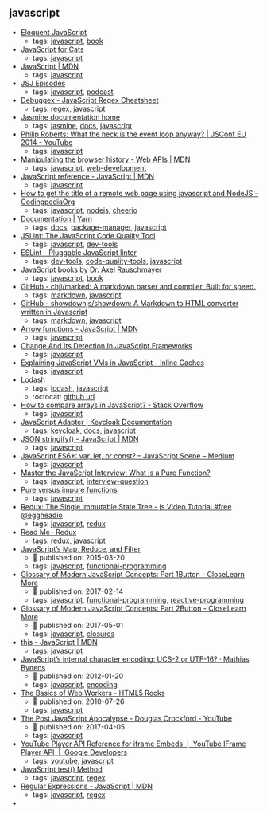 javascript 
---
* [Eloquent JavaScript](http://eloquentjavascript.net/)
    * tags: [javascript](../tags/javascript.md), [book](../tags/book.md)
* [JavaScript for Cats](http://jsforcats.com/)
    * tags: [javascript](../tags/javascript.md)
* [JavaScript | MDN](https://developer.mozilla.org/en-US/docs/Web/JavaScript)
    * tags: [javascript](../tags/javascript.md)
* [JSJ Episodes](https://devchat.tv/js-jabber)
    * tags: [javascript](../tags/javascript.md), [podcast](../tags/podcast.md)
* [Debuggex - JavaScript Regex Cheatsheet](https://www.debuggex.com/cheatsheet/regex/javascript)
    * tags: [regex](../tags/regex.md), [javascript](../tags/javascript.md)
* [Jasmine documentation home](https://jasmine.github.io/pages/docs_home.html)
    * tags: [jasmine](../tags/jasmine.md), [docs](../tags/docs.md), [javascript](../tags/javascript.md)
* [Philip Roberts: What the heck is the event loop anyway? | JSConf EU 2014 - YouTube](https://youtu.be/8aGhZQkoFbQ)
    * tags: [javascript](../tags/javascript.md)
* [Manipulating the browser history - Web APIs | MDN](https://developer.mozilla.org/en-US/docs/Web/API/History_API)
    * tags: [javascript](../tags/javascript.md), [web-development](../tags/web-development.md)
* [JavaScript reference - JavaScript | MDN](https://developer.mozilla.org/en-US/docs/Web/JavaScript/Reference)
    * tags: [javascript](../tags/javascript.md)
* [How to get the title of a remote web page using javascript and NodeJS – CodingpediaOrg](http://www.codingpedia.org/ama/how-to-get-the-title-of-a-remote-web-page-using-javascript-and-nodejs)
    * tags: [javascript](../tags/javascript.md), [nodejs](../tags/nodejs.md), [cheerio](../tags/cheerio.md)
* [Documentation | Yarn](https://yarnpkg.com/en/docs)
    * tags: [docs](../tags/docs.md), [package-manager](../tags/package-manager.md), [javascript](../tags/javascript.md)
* [JSLint: The JavaScript Code Quality Tool](http://jslint.com/)
    * tags: [javascript](../tags/javascript.md), [dev-tools](../tags/dev-tools.md)
* [ESLint - Pluggable JavaScript linter](http://eslint.org/)
    * tags: [dev-tools](../tags/dev-tools.md), [code-quality-tools](../tags/code-quality-tools.md), [javascript](../tags/javascript.md)
* [JavaScript books by Dr. Axel Rauschmayer](http://exploringjs.com/)
    * tags: [javascript](../tags/javascript.md), [book](../tags/book.md)
* [GitHub - chjj/marked: A markdown parser and compiler. Built for speed.](https://github.com/chjj/marked)
    * tags: [markdown](../tags/markdown.md), [javascript](../tags/javascript.md)
* [GitHub - showdownjs/showdown: A Markdown to HTML converter written in Javascript](https://github.com/showdownjs/showdown)
    * tags: [markdown](../tags/markdown.md), [javascript](../tags/javascript.md)
* [Arrow functions - JavaScript | MDN](https://developer.mozilla.org/en-US/docs/Web/JavaScript/Reference/Functions/Arrow_functions)
    * tags: [javascript](../tags/javascript.md)
* [Change And Its Detection In JavaScript Frameworks](http://teropa.info/blog/2015/03/02/change-and-its-detection-in-javascript-frameworks.html)
    * tags: [javascript](../tags/javascript.md)
* [ Explaining JavaScript VMs in JavaScript - Inline Caches ](http://mrale.ph/blog/2012/06/03/explaining-js-vms-in-js-inline-caches.html)
    * tags: [javascript](../tags/javascript.md)
* [Lodash](https://lodash.com/)
    * tags: [lodash](../tags/lodash.md), [javascript](../tags/javascript.md)
    * :octocat: [github url](https://github.com/lodash/lodash)
* [How to compare arrays in JavaScript? - Stack Overflow](http://stackoverflow.com/questions/7837456/how-to-compare-arrays-in-javascript)
    * tags: [javascript](../tags/javascript.md)
* [JavaScript Adapter | Keycloak Documentation](http://www.keycloak.org/docs/latest/securing_apps/topics/oidc/javascript-adapter.html)
    * tags: [keycloak](../tags/keycloak.md), [docs](../tags/docs.md), [javascript](../tags/javascript.md)
* [JSON.stringify() - JavaScript | MDN](https://developer.mozilla.org/en/docs/Web/JavaScript/Reference/Global_Objects/JSON/stringify)
    * tags: [javascript](../tags/javascript.md)
* [JavaScript ES6+: var, let, or const? – JavaScript Scene – Medium](https://medium.com/javascript-scene/javascript-es6-var-let-or-const-ba58b8dcde75)
    * tags: [javascript](../tags/javascript.md)
* [Master the JavaScript Interview: What is a Pure Function?](https://medium.com/javascript-scene/master-the-javascript-interview-what-is-a-pure-function-d1c076bec976)
    * tags: [javascript](../tags/javascript.md), [interview-question](../tags/interview-question.md)
* [Pure versus impure functions](https://toddmotto.com/pure-versus-impure-functions)
    * tags: [javascript](../tags/javascript.md)
* [Redux: The Single Immutable State Tree - js Video Tutorial #free @eggheadio](https://egghead.io/lessons/javascript-redux-the-single-immutable-state-tree)
    * tags: [javascript](../tags/javascript.md), [redux](../tags/redux.md)
* [Read Me · Redux](http://redux.js.org/)
    * tags: [redux](../tags/redux.md), [javascript](../tags/javascript.md)
* [JavaScript’s Map, Reduce, and Filter](https://danmartensen.svbtle.com/javascripts-map-reduce-and-filter)
    * :calendar: published on: 2015-03-20
    * tags: [javascript](../tags/javascript.md), [functional-programming](../tags/functional-programming.md)
* [Glossary of Modern JavaScript Concepts: Part 1Button - CloseLearn More](https://auth0.com/blog/glossary-of-modern-javascript-concepts/)
    * :calendar: published on: 2017-02-14
    * tags: [javascript](../tags/javascript.md), [functional-programming](../tags/functional-programming.md), [reactive-programming](../tags/reactive-programming.md)
* [Glossary of Modern JavaScript Concepts: Part 2Button - CloseLearn More](https://auth0.com/blog/glossary-of-modern-javascript-concepts-part-2/)
    * :calendar: published on: 2017-05-01
    * tags: [javascript](../tags/javascript.md), [closures](../tags/closures.md)
* [this - JavaScript | MDN](https://developer.mozilla.org/en-US/docs/Web/JavaScript/Reference/Operators/this)
    * tags: [javascript](../tags/javascript.md)
* [JavaScript’s internal character encoding: UCS-2 or UTF-16? · Mathias Bynens](https://mathiasbynens.be/notes/javascript-encoding)
    * :calendar: published on: 2012-01-20
    * tags: [javascript](../tags/javascript.md), [encoding](../tags/encoding.md)
* [The Basics of Web Workers - HTML5 Rocks](https://www.html5rocks.com/en/tutorials/workers/basics/)
    * :calendar: published on: 2010-07-26
    * tags: [javascript](../tags/javascript.md)
* [The Post JavaScript Apocalypse - Douglas Crockford - YouTube](https://www.youtube.com/watch?v=NPB34lDZj3E)
    * :calendar: published on: 2017-04-05
    * tags: [javascript](../tags/javascript.md)
* [YouTube Player API Reference for iframe Embeds  |  YouTube IFrame Player API
       |  Google Developers](https://developers.google.com/youtube/iframe_api_reference)
    * tags: [youtube](../tags/youtube.md), [javascript](../tags/javascript.md)
* [JavaScript test() Method](https://www.w3schools.com/jsref/jsref_regexp_test.asp)
    * tags: [javascript](../tags/javascript.md), [regex](../tags/regex.md)
* [Regular Expressions - JavaScript | MDN](https://developer.mozilla.org/en/docs/Web/JavaScript/Guide/Regular_Expressions)
    * tags: [javascript](../tags/javascript.md), [regex](../tags/regex.md)
* [<template> - HTML | MDN](https://developer.mozilla.org/en/docs/Web/HTML/Element/template)
    * tags: [html](../tags/html.md), [dom](../tags/dom.md), [javascript](../tags/javascript.md)
* [Backbone.js API 한글 번역 v0.9.2](http://iwidgets.kr/document/backbonejs.html)
    * tags: [free-programming-books](../tags/free-programming-books.md), [free-programming-books-ko](../tags/free-programming-books-ko.md), [javascript](../tags/javascript.md)
* [JavaScript Garden](http://bonsaiden.github.io/JavaScript-Garden/ko)
    * tags: [free-programming-books](../tags/free-programming-books.md), [free-programming-books-ko](../tags/free-programming-books-ko.md), [javascript](../tags/javascript.md)
* [Discover Meteor](http://kr.discovermeteor.com)
    * tags: [free-programming-books](../tags/free-programming-books.md), [free-programming-books-ko](../tags/free-programming-books-ko.md), [javascript](../tags/javascript.md)
* [Node.js API 한글 번역 by outsideris](http://nodejs.sideeffect.kr/docs/)
    * tags: [free-programming-books](../tags/free-programming-books.md), [free-programming-books-ko](../tags/free-programming-books-ko.md), [node.js](../tags/node.js.md), [javascript](../tags/javascript.md)
* [Розуміння ECMAScript 6](http://understandinges6.denysdovhan.com)
    * tags: [free-programming-books](../tags/free-programming-books.md), [free-programming-books-ua](../tags/free-programming-books-ua.md), [javascript](../tags/javascript.md)
* [JavaScript Garden](http://bonsaiden.github.io/JavaScript-Garden/tr)
    * tags: [free-programming-books](../tags/free-programming-books.md), [free-programming-books-tr](../tags/free-programming-books-tr.md), [javascript](../tags/javascript.md)
* [Airbnb JavaScript 规范](https://github.com/adamlu/javascript-style-guide)
    * tags: [free-programming-books](../tags/free-programming-books.md), [free-programming-books-zh](../tags/free-programming-books-zh.md), [javascript](../tags/javascript.md)
* [AngularJS中译本](https://github.com/peiransun/angularjs-cn)
    * tags: [free-programming-books](../tags/free-programming-books.md), [free-programming-books-zh](../tags/free-programming-books-zh.md), [javascript](../tags/javascript.md)
* [AngularJS入门教程](https://github.com/zensh/AngularjsTutorial_cn)
    * tags: [free-programming-books](../tags/free-programming-books.md), [free-programming-books-zh](../tags/free-programming-books-zh.md), [javascript](../tags/javascript.md)
* [AngularJS最佳实践和风格指南](https://github.com/mgechev/angularjs-style-guide/blob/master/README-zh-cn.md)
    * tags: [free-programming-books](../tags/free-programming-books.md), [free-programming-books-zh](../tags/free-programming-books-zh.md), [javascript](../tags/javascript.md)
* [在Windows环境下用Yeoman构建AngularJS项目](http://www.waylau.com/build-angularjs-app-with-yeoman-in-windows/)
    * tags: [free-programming-books](../tags/free-programming-books.md), [free-programming-books-zh](../tags/free-programming-books-zh.md), [javascript](../tags/javascript.md)
* [构建自己的AngularJS](https://github.com/xufei/Make-Your-Own-AngularJS/blob/master/01.md)
    * tags: [free-programming-books](../tags/free-programming-books.md), [free-programming-books-zh](../tags/free-programming-books-zh.md), [javascript](../tags/javascript.md)
* [backbone.js中文文档](http://www.css88.com/doc/backbone/)
    * tags: [free-programming-books](../tags/free-programming-books.md), [free-programming-books-zh](../tags/free-programming-books-zh.md), [javascript](../tags/javascript.md)
* [backbone.js入门教程](http://www.the5fire.com/backbone-js-tutorials-pdf-download.html)
    * tags: [free-programming-books](../tags/free-programming-books.md), [free-programming-books-zh](../tags/free-programming-books-zh.md), [javascript](../tags/javascript.md)
* [Backbone.js入门教程第二版](https://github.com/the5fire/backbonejs-learning-note)
    * tags: [free-programming-books](../tags/free-programming-books.md), [free-programming-books-zh](../tags/free-programming-books-zh.md), [javascript](../tags/javascript.md)
* [Chrome扩展及应用开发](http://www.ituring.com.cn/minibook/950)
    * tags: [free-programming-books](../tags/free-programming-books.md), [free-programming-books-zh](../tags/free-programming-books-zh.md), [javascript](../tags/javascript.md)
* [CoffeeScript 编码风格指南](https://github.com/geekplux/coffeescript-style-guide)
    * tags: [free-programming-books](../tags/free-programming-books.md), [free-programming-books-zh](../tags/free-programming-books-zh.md), [javascript](../tags/javascript.md)
* [D3.js 入门系列](http://www.ourd3js.com/wordpress/?cat=2)
    * tags: [free-programming-books](../tags/free-programming-books.md), [free-programming-books-zh](../tags/free-programming-books-zh.md), [javascript](../tags/javascript.md)
* [官方API文档](https://github.com/mbostock/d3/wiki/API--%E4%B8%AD%E6%96%87%E6%89%8B%E5%86%8C)
    * tags: [free-programming-books](../tags/free-programming-books.md), [free-programming-books-zh](../tags/free-programming-books-zh.md), [javascript](../tags/javascript.md)
* [张天旭的D3教程](http://blog.csdn.net/zhang__tianxu/article/category/1623437)
    * tags: [free-programming-books](../tags/free-programming-books.md), [free-programming-books-zh](../tags/free-programming-books-zh.md), [javascript](../tags/javascript.md)
* [楚狂人的D3教程](http://www.cnblogs.com/winleisure/tag/D3.js/)
    * tags: [free-programming-books](../tags/free-programming-books.md), [free-programming-books-zh](../tags/free-programming-books-zh.md), [javascript](../tags/javascript.md)
* [ECMAScript 6 入门](http://es6.ruanyifeng.com)
    * tags: [free-programming-books](../tags/free-programming-books.md), [free-programming-books-zh](../tags/free-programming-books-zh.md), [javascript](../tags/javascript.md)
* [Ext4.1.0 中文文档](http://extjs-doc-cn.github.io/ext4api/)
    * tags: [free-programming-books](../tags/free-programming-books.md), [free-programming-books-zh](../tags/free-programming-books-zh.md), [javascript](../tags/javascript.md)
* [Google JavaScript 代码风格指南](http://bq69.com/blog/articles/script/868/google-javascript-style-guide.html)
    * tags: [free-programming-books](../tags/free-programming-books.md), [free-programming-books-zh](../tags/free-programming-books-zh.md), [javascript](../tags/javascript.md)
* [impress.js的中文教程](https://github.com/kokdemo/impress.js-tutorial-in-Chinese)
    * tags: [free-programming-books](../tags/free-programming-books.md), [free-programming-books-zh](../tags/free-programming-books-zh.md), [javascript](../tags/javascript.md)
* [JavaScript Promise迷你书](http://liubin.github.io/promises-book/)
    * tags: [free-programming-books](../tags/free-programming-books.md), [free-programming-books-zh](../tags/free-programming-books-zh.md), [javascript](../tags/javascript.md)
* [Javascript 原理](http://typeof.net/s/jsmech/)
    * tags: [free-programming-books](../tags/free-programming-books.md), [free-programming-books-zh](../tags/free-programming-books-zh.md), [javascript](../tags/javascript.md)
* [JavaScript 标准参考教程（alpha）](http://javascript.ruanyifeng.com)
    * tags: [free-programming-books](../tags/free-programming-books.md), [free-programming-books-zh](../tags/free-programming-books-zh.md), [javascript](../tags/javascript.md)
* [《JavaScript 模式》](https://github.com/jayli/javascript-patterns)
    * tags: [free-programming-books](../tags/free-programming-books.md), [free-programming-books-zh](../tags/free-programming-books-zh.md), [javascript](../tags/javascript.md)
* [javascript 的 12 个怪癖](https://github.com/justjavac/12-javascript-quirks)
    * tags: [free-programming-books](../tags/free-programming-books.md), [free-programming-books-zh](../tags/free-programming-books-zh.md), [javascript](../tags/javascript.md)
* [JavaScript 秘密花园](http://bonsaiden.github.io/JavaScript-Garden/zh/)
    * tags: [free-programming-books](../tags/free-programming-books.md), [free-programming-books-zh](../tags/free-programming-books-zh.md), [javascript](../tags/javascript.md)
* [JavaScript核心概念及实践](http://icodeit.org/jsccp/)
    * tags: [free-programming-books](../tags/free-programming-books.md), [free-programming-books-zh](../tags/free-programming-books-zh.md), [javascript](../tags/javascript.md)
* [Javascript编程指南](http://pij.robinqu.me)
    * tags: [free-programming-books](../tags/free-programming-books.md), [free-programming-books-zh](../tags/free-programming-books-zh.md), [javascript](../tags/javascript.md)
* [How to write jQuery plugin](http://i5ting.github.io/How-to-write-jQuery-plugin/build/jquery.plugin.html)
    * tags: [free-programming-books](../tags/free-programming-books.md), [free-programming-books-zh](../tags/free-programming-books-zh.md), [javascript](../tags/javascript.md)
* [简单易懂的JQuery魔法](http://www.nowamagic.net/librarys/books/contents/jquery)
    * tags: [free-programming-books](../tags/free-programming-books.md), [free-programming-books-zh](../tags/free-programming-books-zh.md), [javascript](../tags/javascript.md)
* [Discover Meteor](http://zh.discovermeteor.com)
    * tags: [free-programming-books](../tags/free-programming-books.md), [free-programming-books-zh](../tags/free-programming-books-zh.md), [javascript](../tags/javascript.md)
* [express.js 中文文档](http://expressjs.jser.us)
    * tags: [free-programming-books](../tags/free-programming-books.md), [free-programming-books-zh](../tags/free-programming-books-zh.md), [javascript](../tags/javascript.md)
* [Express框架](http://javascript.ruanyifeng.com/nodejs/express.html)
    * tags: [free-programming-books](../tags/free-programming-books.md), [free-programming-books-zh](../tags/free-programming-books-zh.md), [javascript](../tags/javascript.md)
* [koa 中文文档](https://github.com/guo-yu/koa-guide)
    * tags: [free-programming-books](../tags/free-programming-books.md), [free-programming-books-zh](../tags/free-programming-books-zh.md), [javascript](../tags/javascript.md)
* [Learn You The Node.js For Much Win! (中文版)](https://www.npmjs.com/package/learnyounode-zh-cn)
    * tags: [free-programming-books](../tags/free-programming-books.md), [free-programming-books-zh](../tags/free-programming-books-zh.md), [javascript](../tags/javascript.md)
* [Node debug 三法三例](http://i5ting.github.io/node-debug-tutorial/)
    * tags: [free-programming-books](../tags/free-programming-books.md), [free-programming-books-zh](../tags/free-programming-books-zh.md), [javascript](../tags/javascript.md)
* [Node.js Fullstack《從零到一的進撃》](https://github.com/jollen/nodejs-fullstack-lessons)
    * tags: [free-programming-books](../tags/free-programming-books.md), [free-programming-books-zh](../tags/free-programming-books-zh.md), [javascript](../tags/javascript.md)
* [Node.js 包教不包会](https://github.com/alsotang/node-lessons)
    * tags: [free-programming-books](../tags/free-programming-books.md), [free-programming-books-zh](../tags/free-programming-books-zh.md), [javascript](../tags/javascript.md)
* [Nodejs Wiki Book](https://github.com/nodejs-tw/nodejs-wiki-book)
    * tags: [free-programming-books](../tags/free-programming-books.md), [free-programming-books-zh](../tags/free-programming-books-zh.md), [javascript](../tags/javascript.md)
* [nodejs中文文档](https://www.gitbook.com/book/0532/nodejs/details)
    * tags: [free-programming-books](../tags/free-programming-books.md), [free-programming-books-zh](../tags/free-programming-books-zh.md), [javascript](../tags/javascript.md)
* [Node入门](http://www.nodebeginner.org/index-zh-cn.html)
    * tags: [free-programming-books](../tags/free-programming-books.md), [free-programming-books-zh](../tags/free-programming-books-zh.md), [javascript](../tags/javascript.md)
* [七天学会NodeJS](http://nqdeng.github.io/7-days-nodejs/)
    * tags: [free-programming-books](../tags/free-programming-books.md), [free-programming-books-zh](../tags/free-programming-books-zh.md), [javascript](../tags/javascript.md)
* [使用 Express + MongoDB 搭建多人博客](https://github.com/nswbmw/N-blog)
    * tags: [free-programming-books](../tags/free-programming-books.md), [free-programming-books-zh](../tags/free-programming-books-zh.md), [javascript](../tags/javascript.md)
* [JavaScript全栈工程师培训材料](http://nodejs.ctolib.com/docs/sfile/jstraining/engineering.html)
    * tags: [free-programming-books](../tags/free-programming-books.md), [free-programming-books-zh](../tags/free-programming-books-zh.md), [javascript](../tags/javascript.md)
* [Learn React & Webpack by building the Hacker News front page](https://github.com/theJian/build-a-hn-front-page)
    * tags: [free-programming-books](../tags/free-programming-books.md), [free-programming-books-zh](../tags/free-programming-books-zh.md), [javascript](../tags/javascript.md)
* [React Native 中文文档(含最新Android内容)](http://wiki.jikexueyuan.com/project/react-native/)
    * tags: [free-programming-books](../tags/free-programming-books.md), [free-programming-books-zh](../tags/free-programming-books-zh.md), [javascript](../tags/javascript.md)
* [React webpack-cookbook](https://github.com/fakefish/react-webpack-cookbook)
    * tags: [free-programming-books](../tags/free-programming-books.md), [free-programming-books-zh](../tags/free-programming-books-zh.md), [javascript](../tags/javascript.md)
* [React 入门教程](http://fraserxu.me/intro-to-react/)
    * tags: [free-programming-books](../tags/free-programming-books.md), [free-programming-books-zh](../tags/free-programming-books-zh.md), [javascript](../tags/javascript.md)
* [React.js 中文文档](http://reactjs.cn)
    * tags: [free-programming-books](../tags/free-programming-books.md), [free-programming-books-zh](../tags/free-programming-books-zh.md), [javascript](../tags/javascript.md)
* [Underscore.js中文文档](http://learningcn.com/underscore/)
    * tags: [free-programming-books](../tags/free-programming-books.md), [free-programming-books-zh](../tags/free-programming-books-zh.md), [javascript](../tags/javascript.md)
* [You-Dont-Know-JS](https://github.com/getify/You-Dont-Know-JS)
    * tags: [free-programming-books](../tags/free-programming-books.md), [free-programming-books-zh](../tags/free-programming-books-zh.md), [javascript](../tags/javascript.md)
* [Zepto.js 中文文档](http://css88.com/doc/zeptojs_api)
    * tags: [free-programming-books](../tags/free-programming-books.md), [free-programming-books-zh](../tags/free-programming-books-zh.md), [javascript](../tags/javascript.md)
* [命名函数表达式探秘](http://justjavac.com/named-function-expressions-demystified.html)
    * tags: [free-programming-books](../tags/free-programming-books.md), [free-programming-books-zh](../tags/free-programming-books-zh.md), [javascript](../tags/javascript.md)
* [学用 JavaScript 设计模式](http://www.oschina.net/translate/learning-javascript-design-patterns)
    * tags: [free-programming-books](../tags/free-programming-books.md), [free-programming-books-zh](../tags/free-programming-books-zh.md), [javascript](../tags/javascript.md)
* [深入理解JavaScript系列](http://www.cnblogs.com/TomXu/archive/2011/12/15/2288411.html)
    * tags: [free-programming-books](../tags/free-programming-books.md), [free-programming-books-zh](../tags/free-programming-books-zh.md), [javascript](../tags/javascript.md)
* [Basic JavaScript for the impatient programmer](http://www.2ality.com/2013/06/basic-javascript.html)
    * tags: [free-programming-books](../tags/free-programming-books.md), [javascript](../tags/javascript.md)
* [Book of Modern Frontend Tooling](https://github.com/tooling/book-of-modern-frontend-tooling)
    * tags: [free-programming-books](../tags/free-programming-books.md), [javascript](../tags/javascript.md)
* [Crockford's JavaScript](http://www.crockford.com/javascript/)
    * tags: [free-programming-books](../tags/free-programming-books.md), [javascript](../tags/javascript.md)
* [Developing Backbone.js Applications](http://addyosmani.github.io/backbone-fundamentals/)
    * tags: [free-programming-books](../tags/free-programming-books.md), [javascript](../tags/javascript.md)
* [Eloquent JavaScript 2nd edition](http://eloquentjavascript.net)
    * tags: [free-programming-books](../tags/free-programming-books.md), [javascript](../tags/javascript.md)
* [Exploring ES6](http://exploringjs.com/es6/)
    * tags: [free-programming-books](../tags/free-programming-books.md), [javascript](../tags/javascript.md)
* [Google JavaScript Style Guide](https://google.github.io/styleguide/javascriptguide.xml)
    * tags: [free-programming-books](../tags/free-programming-books.md), [javascript](../tags/javascript.md)
* [JavaScript Allongé](https://leanpub.com/javascript-allonge/read)
    * tags: [free-programming-books](../tags/free-programming-books.md), [javascript](../tags/javascript.md)
* [JavaScript Bible](http://media.wiley.com/product_ancillary/28/07645334/DOWNLOAD/all.pdf)
    * tags: [free-programming-books](../tags/free-programming-books.md), [javascript](../tags/javascript.md)
* [JavaScript Enlightenment](http://www.javascriptenlightenment.com)
    * tags: [free-programming-books](../tags/free-programming-books.md), [javascript](../tags/javascript.md)
* [JavaScript For Cats](http://jsforcats.com)
    * tags: [free-programming-books](../tags/free-programming-books.md), [javascript](../tags/javascript.md)
* [JavaScript Fundamentals, Plus a Dash Of JQuery - for dinner ladies](http://nicholasjohnson.com/javascript-book/)
    * tags: [free-programming-books](../tags/free-programming-books.md), [javascript](../tags/javascript.md)
* [JavaScript Garden](http://bonsaiden.github.io/JavaScript-Garden/)
    * tags: [free-programming-books](../tags/free-programming-books.md), [javascript](../tags/javascript.md)
* [JavaScript Patterns Collection](http://shichuan.github.io/javascript-patterns/)
    * tags: [free-programming-books](../tags/free-programming-books.md), [javascript](../tags/javascript.md)
* [JavaScript Spessore](https://web.archive.org/web/20160325064800/https://leanpub.com/javascript-spessore/read)
    * tags: [free-programming-books](../tags/free-programming-books.md), [javascript](../tags/javascript.md)
* [Javascript Succinctly, Syncfusion](https://www.syncfusion.com/resources/techportal/ebooks/javascript)
    * tags: [free-programming-books](../tags/free-programming-books.md), [javascript](../tags/javascript.md)
* [JavaScript the Right Way](https://github.com/braziljs/js-the-right-way)
    * tags: [free-programming-books](../tags/free-programming-books.md), [javascript](../tags/javascript.md)
* [jQuery Fundamentals](http://jqfundamentals.com)
    * tags: [free-programming-books](../tags/free-programming-books.md), [javascript](../tags/javascript.md)
* [JS Robots](http://markdaggett.com/images/ExpertJavaScript-ch6.pdf)
    * tags: [free-programming-books](../tags/free-programming-books.md), [javascript](../tags/javascript.md)
* [Leaflet Tips and Tricks: Interactive Maps Made Easy](https://leanpub.com/leaflet-tips-and-tricks)
    * tags: [free-programming-books](../tags/free-programming-books.md), [javascript](../tags/javascript.md)
* [Learn to Code JavaScript by Playing a Game](http://codecombat.com)
    * tags: [free-programming-books](../tags/free-programming-books.md), [javascript](../tags/javascript.md)
* [Learning JavaScript Design Patterns](http://addyosmani.com/resources/essentialjsdesignpatterns/book/)
    * tags: [free-programming-books](../tags/free-programming-books.md), [javascript](../tags/javascript.md)
* [Managing Space and Time with JavaScript - Book 1: The Basics](http://www.noelrappin.com)
    * tags: [free-programming-books](../tags/free-programming-books.md), [javascript](../tags/javascript.md)
* [Marionette Exposé: Learn to write modular Javascript applicatons using Backbone Marionette and RequireJS/AMD](https://leanpub.com/marionetteexpose)
    * tags: [free-programming-books](../tags/free-programming-books.md), [javascript](../tags/javascript.md)
* [Mastering JavaScript High Performance](https://www.packtpub.com/packt/free-ebook/javascript-high-performance)
    * tags: [free-programming-books](../tags/free-programming-books.md), [javascript](../tags/javascript.md)
* [Mozilla Developer Network's JavaScript Guide](https://developer.mozilla.org/en-US/docs/Web/JavaScript/Guide)
    * tags: [free-programming-books](../tags/free-programming-books.md), [javascript](../tags/javascript.md)
* [O'Reilly Programming JavaScript Applications](http://chimera.labs.oreilly.com/books/1234000000262/)
    * tags: [free-programming-books](../tags/free-programming-books.md), [javascript](../tags/javascript.md)
* [Oh My JS](https://web.archive.org/web/20150317231950/https://leanpub.com/ohmyjs/read)
    * tags: [free-programming-books](../tags/free-programming-books.md), [javascript](../tags/javascript.md)
* [Patterns For Large-Scale JavaScript Application Architecture](http://addyosmani.com/largescalejavascript/)
    * tags: [free-programming-books](../tags/free-programming-books.md), [javascript](../tags/javascript.md)
* [Speaking JavaScript](http://speakingjs.com/es5/)
    * tags: [free-programming-books](../tags/free-programming-books.md), [javascript](../tags/javascript.md)
* [The JavaScript Tutorial](http://javascript.info)
    * tags: [free-programming-books](../tags/free-programming-books.md), [javascript](../tags/javascript.md)
* [The Problem with Native JavaScript APIs](http://chimera.labs.oreilly.com/books/1234000001655/index.html)
    * tags: [free-programming-books](../tags/free-programming-books.md), [javascript](../tags/javascript.md)
* [Understanding ECMAScript 6](https://leanpub.com/understandinges6/read)
    * tags: [free-programming-books](../tags/free-programming-books.md), [javascript](../tags/javascript.md)
* [Understanding JavaScript OOP](http://robotlolita.me/2011/10/09/understanding-javascript-oop.html)
    * tags: [free-programming-books](../tags/free-programming-books.md), [javascript](../tags/javascript.md)
* [Javascript Frameworks Resources and Tutorials](/javascript-frameworks-resources.md)
    * tags: [free-programming-books](../tags/free-programming-books.md), [javascript-frameworks](../tags/javascript-frameworks.md), [javascript](../tags/javascript.md)
* [An Introduction to libuv](https://nikhilm.github.io/uvbook/)
    * tags: [free-programming-books](../tags/free-programming-books.md), [node.js](../tags/node.js.md), [javascript](../tags/javascript.md)
* [JavaScript and Node FUNdamentals](https://web.archive.org/web/20150327025334/https://leanpub.com/jsfun/read)
    * tags: [free-programming-books](../tags/free-programming-books.md), [node.js](../tags/node.js.md), [javascript](../tags/javascript.md)
* [Mixu's Node Book](http://book.mixu.net/node/)
    * tags: [free-programming-books](../tags/free-programming-books.md), [node.js](../tags/node.js.md), [javascript](../tags/javascript.md)
* [Node: Up and Running](http://chimera.labs.oreilly.com/books/1234000001808/index.html)
    * tags: [free-programming-books](../tags/free-programming-books.md), [node.js](../tags/node.js.md), [javascript](../tags/javascript.md)
* [Node.js Succinctly, Syncfusion](https://www.syncfusion.com/resources/techportal/ebooks/nodejs)
    * tags: [free-programming-books](../tags/free-programming-books.md), [node.js](../tags/node.js.md), [javascript](../tags/javascript.md)
* [The Node Beginner Book](http://nodebeginner.org)
    * tags: [free-programming-books](../tags/free-programming-books.md), [node.js](../tags/node.js.md), [javascript](../tags/javascript.md)
* [The Road to learn React - Build a Hacker News App along the Way](https://leanpub.com/the-road-to-learn-react)
    * tags: [react.js](../tags/react.js.md), [free-programming-books](../tags/free-programming-books.md), [javascript](../tags/javascript.md)
* [Mengenal JavaScript](http://masputih.com/2013/01/ebook-gratis-mengenal-javascript)
    * tags: [free-programming-books](../tags/free-programming-books.md), [free-programming-books-id](../tags/free-programming-books-id.md), [javascript](../tags/javascript.md)
* [Otomatisasi dengan gulp.js](https://kristories.gitbooks.io/otomatisasi-dengan-gulp-js/content/)
    * tags: [free-programming-books](../tags/free-programming-books.md), [free-programming-books-id](../tags/free-programming-books-id.md), [javascript](../tags/javascript.md)
* [Javascript Éloquent : Une introduction moderne à la programmation](http://fr.eloquentjavascript.net)
    * tags: [free-programming-books](../tags/free-programming-books.md), [free-programming-books-fr](../tags/free-programming-books-fr.md), [javascript](../tags/javascript.md)
* [Guida di riferimento](http://lia.deis.unibo.it/Courses/TecnologieWeb0809/materiale/laboratorio/guide/JScriptRef_Ita.pdf)
    * tags: [free-programming-books](../tags/free-programming-books.md), [free-programming-books-it](../tags/free-programming-books-it.md), [javascript](../tags/javascript.md)
* [Introducción a AJAX](http://librosweb.es/libro/ajax/)
    * tags: [free-programming-books](../tags/free-programming-books.md), [free-programming-books-es](../tags/free-programming-books-es.md), [javascript](../tags/javascript.md)
* [Introducción a JavaScript](http://librosweb.es/libro/javascript/)
    * tags: [free-programming-books](../tags/free-programming-books.md), [free-programming-books-es](../tags/free-programming-books-es.md), [javascript](../tags/javascript.md)
* [Jardín de JavaScript](http://bonsaiden.github.io/JavaScript-Garden/es)
    * tags: [free-programming-books](../tags/free-programming-books.md), [free-programming-books-es](../tags/free-programming-books-es.md), [javascript](../tags/javascript.md)
* [JavaScript, ¡Inspírate!](https://github.com/UlisesGascon/javascript-inspirate)
    * tags: [free-programming-books](../tags/free-programming-books.md), [free-programming-books-es](../tags/free-programming-books-es.md), [javascript](../tags/javascript.md)
* [JavaScript Para Gatos](https://jsparagatos.com)
    * tags: [free-programming-books](../tags/free-programming-books.md), [free-programming-books-es](../tags/free-programming-books-es.md), [javascript](../tags/javascript.md)
* [Cómo aprender AngularJS](http://raulexposito.com/documentos/como-aprender-angularjs/)
    * tags: [free-programming-books](../tags/free-programming-books.md), [free-programming-books-es](../tags/free-programming-books-es.md), [angularjs](../tags/angularjs.md), [javascript](../tags/javascript.md)
* [Tutorial de D3](http://gcoch.github.io/D3-tutorial/index.html)
    * tags: [d3.js](../tags/d3.js.md), [free-programming-books](../tags/free-programming-books.md), [free-programming-books-es](../tags/free-programming-books-es.md), [javascript](../tags/javascript.md)
* [Fundamentos de jQuery](http://librojquery.com)
    * tags: [free-programming-books](../tags/free-programming-books.md), [free-programming-books-es](../tags/free-programming-books-es.md), [javascript](../tags/javascript.md), [jquery](../tags/jquery.md)
* [El Libro para Principiantes en Node.js](http://www.nodebeginner.org/index-es.html)
    * tags: [free-programming-books](../tags/free-programming-books.md), [node.js](../tags/node.js.md), [free-programming-books-es](../tags/free-programming-books-es.md), [javascript](../tags/javascript.md)
* [Introducción a Node.js a través de Koans](http://nodejskoans.com)
    * tags: [free-programming-books](../tags/free-programming-books.md), [node.js](../tags/node.js.md), [free-programming-books-es](../tags/free-programming-books-es.md), [javascript](../tags/javascript.md)
* [Airbnb JavaScript スタイルガイド](http://mitsuruog.github.io/javacript-style-guide/)
    * tags: [free-programming-books-ja](../tags/free-programming-books-ja.md), [free-programming-books](../tags/free-programming-books.md), [javascript](../tags/javascript.md)
* [Google JavaScript スタイルガイド](http://www38.atwiki.jp/aias-jsstyleguide2/)
    * tags: [free-programming-books-ja](../tags/free-programming-books-ja.md), [free-programming-books](../tags/free-programming-books.md), [javascript](../tags/javascript.md)
* [JavaScript Garden](http://bonsaiden.github.io/JavaScript-Garden/ja/)
    * tags: [free-programming-books-ja](../tags/free-programming-books-ja.md), [free-programming-books](../tags/free-programming-books.md), [javascript](../tags/javascript.md)
* [JavaScript Plugin Architecture](https://www.gitbook.com/book/azu/javascript-plugin-architecture/details)
    * tags: [free-programming-books-ja](../tags/free-programming-books-ja.md), [free-programming-books](../tags/free-programming-books.md), [javascript](../tags/javascript.md)
* [JavaScript Programming](http://www.geocities.jp/m_hiroi/light/javascript.html)
    * tags: [free-programming-books-ja](../tags/free-programming-books-ja.md), [free-programming-books](../tags/free-programming-books.md), [javascript](../tags/javascript.md)
* [JavaScript Promiseの本](http://azu.github.io/promises-book/)
    * tags: [free-programming-books-ja](../tags/free-programming-books-ja.md), [free-programming-books](../tags/free-programming-books.md), [javascript](../tags/javascript.md)
* [JavaScript style guide](https://developer.mozilla.org/ja/docs/JavaScript_style_guide)
    * tags: [free-programming-books-ja](../tags/free-programming-books-ja.md), [free-programming-books](../tags/free-programming-books.md), [javascript](../tags/javascript.md)
* [JavaScript 基礎文法最速マスター](http://gifnksm.hatenablog.jp/entry/20100131/1264934942)
    * tags: [free-programming-books-ja](../tags/free-programming-books-ja.md), [free-programming-books](../tags/free-programming-books.md), [javascript](../tags/javascript.md)
* [JavaScript 言語リファレンス](https://msdn.microsoft.com/ja-jp/library/d1et7k7c.aspx)
    * tags: [free-programming-books-ja](../tags/free-programming-books-ja.md), [free-programming-books](../tags/free-programming-books.md), [javascript](../tags/javascript.md)
* [Mozilla Developer Network 日本語ドキュメント](https://developer.mozilla.org/ja/docs/Web/JavaScript)
    * tags: [free-programming-books-ja](../tags/free-programming-books-ja.md), [free-programming-books](../tags/free-programming-books.md), [javascript](../tags/javascript.md)
* [The little book of Buster.JS](http://the-little-book-of-busterjs.readthedocs.org)
    * tags: [free-programming-books-ja](../tags/free-programming-books-ja.md), [free-programming-books](../tags/free-programming-books.md), [javascript](../tags/javascript.md)
* [一撃必殺JavaScript日本語リファレンス](http://www.openspc2.org/JavaScript/)
    * tags: [free-programming-books-ja](../tags/free-programming-books-ja.md), [free-programming-books](../tags/free-programming-books.md), [javascript](../tags/javascript.md)
* [中上級者になるためのJavaScript](https://kenju.gitbooks.io/js_step-up-to-intermediate/)
    * tags: [free-programming-books-ja](../tags/free-programming-books-ja.md), [free-programming-books](../tags/free-programming-books.md), [javascript](../tags/javascript.md)
* [AngularJS 1.2 日本語リファレンス](http://js.studio-kingdom.com/angularjs)
    * tags: [free-programming-books-ja](../tags/free-programming-books-ja.md), [angular.js](../tags/angular.js.md), [free-programming-books](../tags/free-programming-books.md), [javascript](../tags/javascript.md)
* [AngularJS 日本語マニュアル](http://angular-js.net)
    * tags: [free-programming-books-ja](../tags/free-programming-books-ja.md), [angular.js](../tags/angular.js.md), [free-programming-books](../tags/free-programming-books.md), [javascript](../tags/javascript.md)
* [AngularJS's tutorial - あなたとともにAngularJS](http://lab.hisasann.com/AngularJSTutorial/)
    * tags: [free-programming-books-ja](../tags/free-programming-books-ja.md), [angular.js](../tags/angular.js.md), [free-programming-books](../tags/free-programming-books.md), [javascript](../tags/javascript.md)
* [AngularJSスタイルガイド](https://github.com/mgechev/angularjs-style-guide/blob/master/README-ja-jp.md)
    * tags: [free-programming-books-ja](../tags/free-programming-books-ja.md), [angular.js](../tags/angular.js.md), [free-programming-books](../tags/free-programming-books.md), [javascript](../tags/javascript.md)
* [すぐできる AngularJS](http://8th713.github.io/LearnAngularJS)
    * tags: [free-programming-books-ja](../tags/free-programming-books-ja.md), [angular.js](../tags/angular.js.md), [free-programming-books](../tags/free-programming-books.md), [javascript](../tags/javascript.md)
* [Backboneドキュメント日本語訳](https://github.com/enja-oss/Backbone)
    * tags: [free-programming-books-ja](../tags/free-programming-books-ja.md), [free-programming-books](../tags/free-programming-books.md), [backbone.js](../tags/backbone.js.md), [javascript](../tags/javascript.md)
* [jQuery UI API 1.8.4 日本語リファレンス](http://stacktrace.jp/jquery/ui/)
    * tags: [free-programming-books-ja](../tags/free-programming-books-ja.md), [free-programming-books](../tags/free-programming-books.md), [javascript](../tags/javascript.md), [jquery](../tags/jquery.md)
* [jQuery日本語リファレンス](http://semooh.jp/jquery/)
    * tags: [free-programming-books-ja](../tags/free-programming-books-ja.md), [free-programming-books](../tags/free-programming-books.md), [javascript](../tags/javascript.md), [jquery](../tags/jquery.md)
* [Felix's Node.js Style Guide](http://popkirby.github.io/contents/nodeguide/style.html)
    * tags: [free-programming-books-ja](../tags/free-programming-books-ja.md), [free-programming-books](../tags/free-programming-books.md), [node.js](../tags/node.js.md), [javascript](../tags/javascript.md)
* [node.js 怒濤の50サンプル!! – socket.io編](https://github.com/omatoro/NodeSample)
    * tags: [free-programming-books-ja](../tags/free-programming-books-ja.md), [free-programming-books](../tags/free-programming-books.md), [node.js](../tags/node.js.md), [javascript](../tags/javascript.md)
* [Nodeビギナーズブック](http://www.nodebeginner.org/index-jp.html)
    * tags: [free-programming-books-ja](../tags/free-programming-books-ja.md), [free-programming-books](../tags/free-programming-books.md), [node.js](../tags/node.js.md), [javascript](../tags/javascript.md)
* [React 0.13 日本語リファレンス](http://js.studio-kingdom.com/react)
    * tags: [free-programming-books-ja](../tags/free-programming-books-ja.md), [free-programming-books](../tags/free-programming-books.md), [reactjs](../tags/reactjs.md), [javascript](../tags/javascript.md)
* [React チュートリアル](https://facebook.github.io/react/docs/tutorial-ja-JP.html)
    * tags: [free-programming-books-ja](../tags/free-programming-books-ja.md), [free-programming-books](../tags/free-programming-books.md), [reactjs](../tags/reactjs.md), [javascript](../tags/javascript.md)
* [JavaScript Garden](http://bonsaiden.github.io/JavaScript-Garden/ru/)
    * tags: [free-programming-books](../tags/free-programming-books.md), [free-programming-books-ru](../tags/free-programming-books-ru.md), [javascript](../tags/javascript.md)
* [Выразительный JavaScript](https://github.com/karmazzin/eloquentjavascript_ru)
    * tags: [free-programming-books](../tags/free-programming-books.md), [free-programming-books-ru](../tags/free-programming-books-ru.md), [javascript](../tags/javascript.md)
* [Паттерны для масштабируемых JavaScript-приложений](http://largescalejs.ru)
    * tags: [free-programming-books](../tags/free-programming-books.md), [free-programming-books-ru](../tags/free-programming-books-ru.md), [javascript](../tags/javascript.md)
* [Современный учебник JavaScript](http://learn.javascript.ru)
    * tags: [free-programming-books](../tags/free-programming-books.md), [free-programming-books-ru](../tags/free-programming-books-ru.md), [javascript](../tags/javascript.md)
* [jQuery для начинающих](http://anton.shevchuk.name/jquery-book/)
    * tags: [free-programming-books](../tags/free-programming-books.md), [free-programming-books-ru](../tags/free-programming-books-ru.md), [javascript](../tags/javascript.md), [jquery](../tags/jquery.md)
* [Node.js для начинающих](http://nodebeginner.ru)
    * tags: [free-programming-books](../tags/free-programming-books.md), [node.js](../tags/node.js.md), [free-programming-books-ru](../tags/free-programming-books-ru.md), [javascript](../tags/javascript.md)
* [JavaScript Garden](http://bonsaiden.github.io/JavaScript-Garden/pl)
    * tags: [free-programming-books](../tags/free-programming-books.md), [free-programming-books-pl](../tags/free-programming-books-pl.md), [javascript](../tags/javascript.md)
* [JavaScript. I wszystko jasne](http://shebang.pl/kursy/wszystko-jasne/)
    * tags: [free-programming-books](../tags/free-programming-books.md), [free-programming-books-pl](../tags/free-programming-books-pl.md), [javascript](../tags/javascript.md)
* [Kurs JavaScript. Programowanie frontendowe (VIDEO)](https://www.youtube.com/playlist?list=PLOYHgt8dIdoxTUYuHS9ZYNlcJq5R3jBsC)
    * tags: [free-programming-books](../tags/free-programming-books.md), [free-programming-books-pl](../tags/free-programming-books-pl.md), [javascript](../tags/javascript.md)
* [Wstęp - JavaScript](http://www.kurshtml.edu.pl/js/index.html)
    * tags: [free-programming-books](../tags/free-programming-books.md), [free-programming-books-pl](../tags/free-programming-books-pl.md), [javascript](../tags/javascript.md)
* [JavaScript](https://fi.wikibooks.org/wiki/JavaScript)
    * tags: [free-programming-books](../tags/free-programming-books.md), [free-programming-books-fi](../tags/free-programming-books-fi.md), [javascript](../tags/javascript.md)
* [Eloquente Javascript](https://github.com/braziljs/eloquente-javascript)
    * tags: [free-programming-books](../tags/free-programming-books.md), [javascript](../tags/javascript.md), [free-programming-books-pt_BR](../tags/free-programming-books-pt_BR.md)
* [EXPERT JS Stack](http://stack.desenvolvedor.expert)
    * tags: [free-programming-books](../tags/free-programming-books.md), [javascript](../tags/javascript.md), [free-programming-books-pt_BR](../tags/free-programming-books-pt_BR.md)
* [JavaScript Frameworks/Bibliotecas e Livros](javascript-frameworks-resources-pt_BR.md)
    * tags: [free-programming-books](../tags/free-programming-books.md), [javascript](../tags/javascript.md), [free-programming-books-pt_BR](../tags/free-programming-books-pt_BR.md)
* [JS: A forma certa](http://jstherightway.org/pt-br/)
    * tags: [free-programming-books](../tags/free-programming-books.md), [javascript](../tags/javascript.md), [free-programming-books-pt_BR](../tags/free-programming-books-pt_BR.md)
* [JavaScript Garden](http://ilkaddimlar.com/JavaScript/182/Obyekt-anlayisi)
    * tags: [free-programming-books](../tags/free-programming-books.md), [javascript](../tags/javascript.md), [free-programming-books-az](../tags/free-programming-books-az.md)
* [JavaScript](http://www.peterkropff.de/site/javascript/javascript.htm)
    * tags: [free-programming-books](../tags/free-programming-books.md), [free-programming-books-de](../tags/free-programming-books-de.md), [javascript](../tags/javascript.md)
* [JavaScript und AJAX](http://openbook.rheinwerk-verlag.de/javascript_ajax/)
    * tags: [free-programming-books](../tags/free-programming-books.md), [free-programming-books-de](../tags/free-programming-books-de.md), [javascript](../tags/javascript.md)
* [Webseiten erstellen mit Javascript](http://www.highscore.de/javascript/)
    * tags: [free-programming-books](../tags/free-programming-books.md), [free-programming-books-de](../tags/free-programming-books-de.md), [javascript](../tags/javascript.md)
* [JavaScript Standard Style](https://standardjs.com/)
    * tags: [javascript](../tags/javascript.md), [linter](../tags/linter.md)
    * :octocat: [github url](https://github.com/standard/standard)
* [async - Documentation](http://caolan.github.io/async/)
    * tags: [nodejs](../tags/nodejs.md), [javascript](../tags/javascript.md)
    * :octocat: [github url](https://github.com/caolan/async)
* [Array.prototype.forEach() - JavaScript | MDN](https://developer.mozilla.org/en-US/docs/Web/JavaScript/Reference/Global_Objects/Array/forEach)
    * tags: [javascript](../tags/javascript.md)
* [Understand JavaScript Callback Functions and Use Them | JavaScript is Sexy](http://javascriptissexy.com/understand-javascript-callback-functions-and-use-them/)
    * :calendar: published on: 2013-03-04
    * tags: [javascript](../tags/javascript.md)
* [debug](https://www.npmjs.com/package/debug)
    * tags: [nodejs](../tags/nodejs.md), [logging](../tags/logging.md), [javascript](../tags/javascript.md)
    * :octocat: [github url](https://github.com/visionmedia/debug)
* [Callback Hell](http://callbackhell.com/)
    * tags: [javascript](../tags/javascript.md)
* [Function.prototype.apply() - JavaScript | MDN](https://developer.mozilla.org/en-US/docs/Web/JavaScript/Reference/Global_Objects/Function/apply)
    * tags: [javascript](../tags/javascript.md)
* [Function.prototype.call() - JavaScript | MDN](https://developer.mozilla.org/en-US/docs/Web/JavaScript/Reference/Global_Objects/Function/call)
    * tags: [javascript](../tags/javascript.md)
* [Arguments object - JavaScript | MDN](https://developer.mozilla.org/en-US/docs/Web/JavaScript/Reference/Functions/arguments)
    * tags: [javascript](../tags/javascript.md)
* [Function.prototype.bind() - JavaScript | MDN](https://developer.mozilla.org/en-US/docs/Web/JavaScript/Reference/Global_Objects/Function/bind)
    * tags: [javascript](../tags/javascript.md)
* [JavaScript: bind function](http://krasimirtsonev.com/blog/article/JavaScript-bind-function-setting-a-scope)
    * tags: [javascript](../tags/javascript.md), [closures](../tags/closures.md)
* [Using promises - JavaScript | MDN](https://developer.mozilla.org/en-US/docs/Web/JavaScript/Guide/Using_promises)
    * tags: [javascript](../tags/javascript.md), [promise](../tags/promise.md)
* [JSON.parse() - JavaScript | MDN](https://developer.mozilla.org/en/docs/Web/JavaScript/Reference/Global_Objects/JSON/parse)
    * tags: [javascript](../tags/javascript.md)
* [Object.assign() - JavaScript | MDN](https://developer.mozilla.org/en/docs/Web/JavaScript/Reference/Global_Objects/Object/assign)
    * tags: [javascript](../tags/javascript.md)
* [async function - JavaScript | MDN](https://developer.mozilla.org/en-US/docs/Web/JavaScript/Reference/Statements/async_function)
    * tags: [javascript](../tags/javascript.md)
* [Async functions - making promises friendly | Web | Google Developers](https://developers.google.com/web/fundamentals/getting-started/primers/async-functions)
    * tags: [javascript](../tags/javascript.md)
* [6 Reasons Why JavaScript’s Async/Await Blows Promises Away (Tutorial)](https://hackernoon.com/6-reasons-why-javascripts-async-await-blows-promises-away-tutorial-c7ec10518dd9)
    * :calendar: published on: 1988-03-25
    * tags: [javascript](../tags/javascript.md)
* [await - JavaScript | MDN](https://developer.mozilla.org/en-US/docs/Web/JavaScript/Reference/Operators/await)
    * tags: [javascript](../tags/javascript.md)
* [Taming the asynchronous beast with ES7](https://pouchdb.com/2015/03/05/taming-the-async-beast-with-es7.html)
    * :calendar: published on: 2015-03-05
    * tags: [javascript](../tags/javascript.md), [es7](../tags/es7.md)
* [Date.prototype.toLocaleString() - JavaScript | MDN](https://developer.mozilla.org/en-US/docs/Web/JavaScript/Reference/Global_Objects/Date/toLocaleString)
    * tags: [javascript](../tags/javascript.md)
* [Array.prototype.reduce() - JavaScript | MDN](https://developer.mozilla.org/en-US/docs/Web/JavaScript/Reference/Global_Objects/Array/Reduce)
    * tags: [javascript](../tags/javascript.md)
* [Sinon.JS](http://sinonjs.org/)
    * tags: [javascript](../tags/javascript.md), [nodejs](../tags/nodejs.md), [unit-testing](../tags/unit-testing.md), [testing](../tags/testing.md), [sinonjs](../tags/sinonjs.md)
    * :octocat: [github url](https://github.com/sinonjs/sinon)
* [GitHub - marcuswestin/store.js](https://github.com/marcuswestin/store.js)
    * tags: [javascript](../tags/javascript.md), [localstorage](../tags/localstorage.md)
    * :octocat: [github url](https://github.com/marcuswestin/store.js)
* [Async/Await with Angular 2 – Encoded Labs](https://labs.encoded.io/2016/12/08/asyncawait-with-angular/)
    * :calendar: published on: 2016-12-08
    * tags: [angular](../tags/angular.md), [async-await](../tags/async-await.md), [javascript](../tags/javascript.md)
* [ES6 Promises (with Angular 2) Explained - YouTube](https://www.youtube.com/watch?v=viaF0hM8G94)
    * :calendar: published on: 2016-10-10
    * tags: [javascript](../tags/javascript.md), [angular](../tags/angular.md), [promise](../tags/promise.md)
* [DerickBailey.com - Trade Secrets Of A Developer / Entrepreneur](https://derickbailey.com/)
    * tags: [blog](../tags/blog.md), [javascript](../tags/javascript.md), [docker](../tags/docker.md), [nodejs](../tags/nodejs.md)
* [Scalable Single-Page Application Architecture · Minko Gechev's blog](http://blog.mgechev.com/2016/04/10/scalable-javascript-single-page-app-angular2-application-architecture/)
    * :calendar: published on: 2016-04-10
    * tags: [javascript](../tags/javascript.md), [angular](../tags/angular.md), [typescript](../tags/typescript.md), [redux](../tags/redux.md)
    * :octocat: [github url](https://github.com/mgechev/scalable-architecture-demo)
* [@use JSDoc](http://usejsdoc.org/)
    * tags: [documentation](../tags/documentation.md), [javascript](../tags/javascript.md)
    * :octocat: [github url](https://github.com/jsdoc3/jsdoc)
* [Juri's TechBlog](https://juristr.com/blog/)
    * tags: [blog](../tags/blog.md), [javascript](../tags/javascript.md), [angular](../tags/angular.md)
